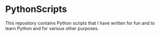 # PythonScripts
This repository contains Python scripts that I have written for fun and to learn Python and for various other purposes.
